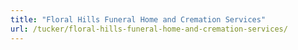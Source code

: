 ```yaml
---
title: "Floral Hills Funeral Home and Cremation Services"
url: /tucker/floral-hills-funeral-home-and-cremation-services/
---
```

